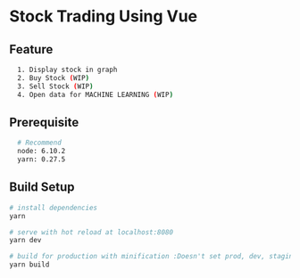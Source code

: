 # Stock Trading Using Vue


## Feature

``` bash
  1. Display stock in graph
  2. Buy Stock (WIP)
  3. Sell Stock (WIP)
  4. Open data for MACHINE LEARNING (WIP)
```

## Prerequisite

``` bash
  # Recommend
  node: 6.10.2
  yarn: 0.27.5
```

## Build Setup

``` bash
# install dependencies
yarn

# serve with hot reload at localhost:8080
yarn dev

# build for production with minification :Doesn't set prod, dev, staging
yarn build
```
